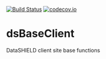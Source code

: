 [![Build Status](https://travis-ci.org/nparley/dsBaseClient.svg?branch=travis)](https://travis-ci.org/nparley/dsBaseClient)
[![codecov.io](https://codecov.io/github/nparley/dsBaseClient/coverage.svg?branch=master)](https://codecov.io/github/nparley/dsBaseClient?branch=master)

dsBaseClient
============

DataSHIELD client site base functions
